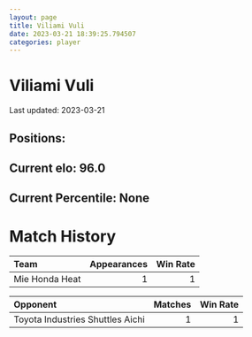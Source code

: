 ```yaml
---  
layout: page  
title: Viliami Vuli  
date: 2023-03-21 18:39:25.794507  
categories: player  
---
```

# Viliami Vuli


Last updated: 2023-03-21
## Positions: 

## Current elo: 96.0

## Current Percentile: None

# Match History


| Team           |   Appearances |   Win Rate |
|:---------------|--------------:|-----------:|
| Mie Honda Heat |             1 |          1 |

| Opponent                         |   Matches |   Win Rate |
|:---------------------------------|----------:|-----------:|
| Toyota Industries Shuttles Aichi |         1 |          1 |
